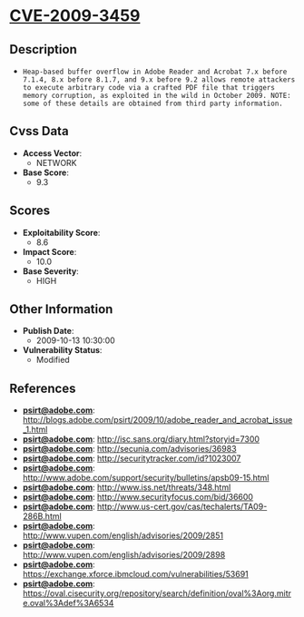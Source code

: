 
# [CVE-2009-3459](https://cve.mitre.org/cgi-bin/cvename.cgi?name=CVE-2009-3459)

## Description

- `Heap-based buffer overflow in Adobe Reader and Acrobat 7.x before 7.1.4, 8.x before 8.1.7, and 9.x before 9.2 allows remote attackers to execute arbitrary code via a crafted PDF file that triggers memory corruption, as exploited in the wild in October 2009. NOTE: some of these details are obtained from third party information.`

## Cvss Data

- **Access Vector**:
  - NETWORK
- **Base Score**:
  - 9.3

## Scores

- **Exploitability Score**:
  - 8.6
- **Impact Score**:
  - 10.0
- **Base Severity**:
  - HIGH

## Other Information

- **Publish Date**:
  - 2009-10-13 10:30:00
- **Vulnerability Status**:
  - Modified

## References

- **psirt@adobe.com**: http://blogs.adobe.com/psirt/2009/10/adobe_reader_and_acrobat_issue_1.html
- **psirt@adobe.com**: http://isc.sans.org/diary.html?storyid=7300
- **psirt@adobe.com**: http://secunia.com/advisories/36983
- **psirt@adobe.com**: http://securitytracker.com/id?1023007
- **psirt@adobe.com**: http://www.adobe.com/support/security/bulletins/apsb09-15.html
- **psirt@adobe.com**: http://www.iss.net/threats/348.html
- **psirt@adobe.com**: http://www.securityfocus.com/bid/36600
- **psirt@adobe.com**: http://www.us-cert.gov/cas/techalerts/TA09-286B.html
- **psirt@adobe.com**: http://www.vupen.com/english/advisories/2009/2851
- **psirt@adobe.com**: http://www.vupen.com/english/advisories/2009/2898
- **psirt@adobe.com**: https://exchange.xforce.ibmcloud.com/vulnerabilities/53691
- **psirt@adobe.com**: https://oval.cisecurity.org/repository/search/definition/oval%3Aorg.mitre.oval%3Adef%3A6534
